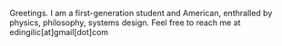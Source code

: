 Greetings. I am a first-generation student and American, enthralled by physics, philosophy, systems design. Feel free to reach me at edingilic[at]gmail[dot]com

